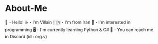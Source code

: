 # About-Me

👋・Hello!
☕・I'm Villain
🇮🇷・I'm from Iran
👀・I'm interested in programming
🖥️・I'm currently learning Python & ‌C#
📨・You can reach me in Discord (id : org.v)
